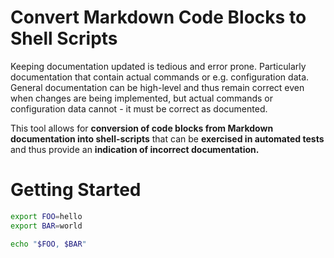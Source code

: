 # Convert Markdown Code Blocks to Shell Scripts

Keeping documentation updated is tedious and error prone. Particularly
documentation that contain actual commands or e.g. configuration
data. General documentation can be high-level and thus remain correct
even when changes are being implemented, but actual commands or
configuration data cannot - it must be correct as documented.

This tool allows for **conversion of code blocks from Markdown
documentation into shell-scripts** that can be **exercised in automated
tests** and thus provide an **indication of incorrect documentation.**

# Getting Started

```bash
export FOO=hello
export BAR=world
```


```bash
echo "$FOO, $BAR"
```
